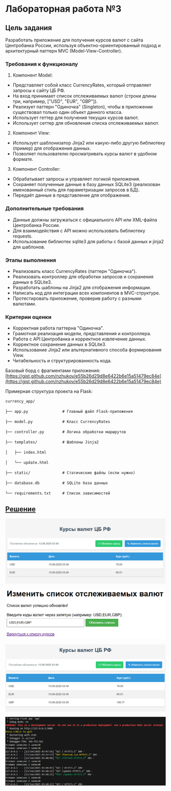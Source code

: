 # Лабораторная работа №3

## Цель задания
Разработать приложение для получения курсов валют с сайта Центробанка России, используя объектно-ориентированный подход и архитектурный паттерн MVC (Model-View-Controller).

### Требования к функционалу
1. Компонент Model:

* Представляет собой класс CurrencyRates, который отправляет запросы к сайту ЦБ РФ.
* На вход принимает список отслеживаемых валют (строки длины три, например, ["USD", "EUR", "GBP"]).
* Реализует паттерн "Одиночка" (Singleton), чтобы в приложении существовал только один объект данного класса.
* Использует геттер для получения текущих курсов валют.
* Использует сеттер для обновления списка отслеживаемых валют.

2. Компонент View:

* Использует шаблонизатор Jinja2 или какую-либо другую библиотеку (пример) для отображения данных.
* Позволяет пользователю просматривать курсы валют в удобном формате.

3. Компонент Controller:

* Обрабатывает запросы и управляет логикой приложения.
* Сохраняет полученные данные в базу данных SQLite3 (реализован именованный стиль для параметризации запросов в БД).
* Передаёт данные в представление для отображения.

### Дополнительные требования

* Данные должны загружаться с официального API или XML-файла Центробанка России.
* Для взаимодействия с API можно использовать библиотеку requests.
* Использование библиотек sqlite3 для работы с базой данных и jinja2 для шаблонов.

### Этапы выполнения

* Реализовать класс CurrencyRates (паттерн "Одиночка").
* Реализовать контроллер для обработки запросов и сохранения данных в SQLite3.
* Разработать шаблоны на Jinja2 для отображения информации.
* Написать код для интеграции всех компонентов в MVC-структуре.
* Протестировать приложение, проверив работу с разными валютами.

### Критерии оценки

* Корректная работа паттерна "Одиночка".
* Грамотная реализация модели, представления и контроллера.
* Работа с API Центробанка и корректное извлечение данных.
* Корректное сохранение данных в SQLite3.
* Использование Jinja2 или альтернативного способа формирования View.
* Читабельность и структурированность кода.

Базовый борд с фрагментами приложения: [https://gist.github.com/nzhukov/e55b26d29d8e6422b6e15a51479ec84e](https://gist.github.com/nzhukov/e55b26d29d8e6422b6e15a51479ec84e)

Примерная структура проекта на Flask:
```
currency_app/

├── app.py               # Главный файл Flask-приложения

├── model.py             # Класс CurrencyRates

├── controller.py        # Логика обработки маршрутов

├── templates/           # Шаблоны Jinja2

│   ├── index.html

│   └── update.html

├── static/              # Статические файлы (если нужно)

├── database.db          # SQLite база данных

└── requirements.txt     # Список зависимостей
```

## [Решение](https://github.com/ZabivakaXD/Herzen_curse_2/blob/main/prog/lab-5)

![Img-1](img/lab-5-1.png)

![Img-2](img/lab-5-2.png)

![Img-3](img/lab-5-3.png)

![Img-4](img/lab-5-4.png)